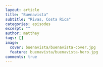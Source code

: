 ```yaml
---
layout: article
title: "Buenavista"
subtitle: "Rivas, Costa Rica"
categories: episodes
excerpt: ""
author: matthey
tags: []
image:
  cover: buenavista/buenavista-cover.jpg
  feature: buenavista/buenavista-hero.jpg
comments: true
---
```

